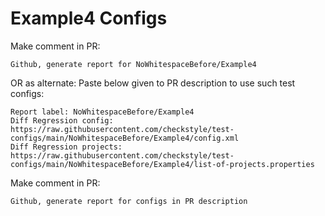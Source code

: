 # Example4 Configs
Make comment in PR:
```
Github, generate report for NoWhitespaceBefore/Example4
```
OR as alternate:
Paste below given to PR description to use such test configs:
```
Report label: NoWhitespaceBefore/Example4
Diff Regression config: https://raw.githubusercontent.com/checkstyle/test-configs/main/NoWhitespaceBefore/Example4/config.xml
Diff Regression projects: https://raw.githubusercontent.com/checkstyle/test-configs/main/NoWhitespaceBefore/Example4/list-of-projects.properties
```
Make comment in PR:
```
Github, generate report for configs in PR description
```
